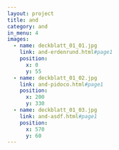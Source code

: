 ```yaml
---
layout: project
title: and
category: and
in_menu: 4
images:
  - name: deckblatt_01_01.jpg
    link: and-erdenrund.html#page1
    position:
      x: 0
      y: 55
  - name: deckblatt_01_02.jpg
    link: and-pidoco.html#page1
    position:
      x: 200
      y: 330
  - name: deckblatt_01_03.jpg
    link: and-asdf.html#page1
    position:
      x: 570
      y: 60
---
```

